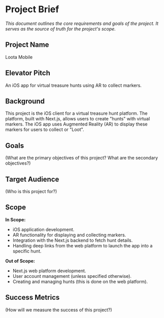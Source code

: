# Project Brief

_This document outlines the core requirements and goals of the project. It serves as the source of truth for the project's scope._

## Project Name

Loota Mobile

## Elevator Pitch

An iOS app for virtual treasure hunts using AR to collect markers.

## Background

This project is the iOS client for a virtual treasure hunt platform. The platform, built with Next.js, allows users to create "hunts" with virtual markers. The iOS app uses Augmented Reality (AR) to display these markers for users to collect or "Loot".

## Goals

(What are the primary objectives of this project? What are the secondary objectives?)

## Target Audience

(Who is this project for?)

## Scope

**In Scope:**

- iOS application development.
- AR functionality for displaying and collecting markers.
- Integration with the Next.js backend to fetch hunt details.
- Handling deep links from the web platform to launch the app into a specific hunt.

**Out of Scope:**

- Next.js web platform development.
- User account management (unless specified otherwise).
- Creating and managing hunts (this is done on the web platform).

## Success Metrics

(How will we measure the success of this project?)
